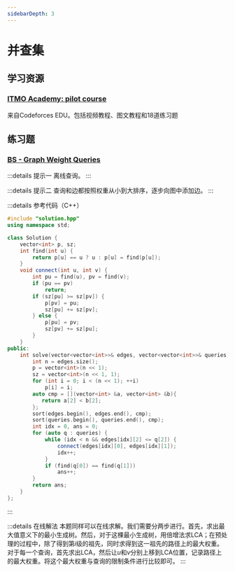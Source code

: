 ```yaml
---
sidebarDepth: 3
---
```


# 并查集

## 学习资源

### [ITMO Academy: pilot course](https://codeforces.com/edu/course/2/lesson/7)

来自Codeforces EDU。包括视频教程、图文教程和18道练习题

## 练习题

### [BS - Graph Weight Queries](https://binarysearch.io/problems/Graph-Weight-Queries)

:::details 提示一
离线查询。
:::

:::details 提示二
查询和边都按照权重从小到大排序，逐步向图中添加边。
:::

:::details 参考代码（C++）

```cpp
#include "solution.hpp"
using namespace std;

class Solution {
    vector<int> p, sz;
    int find(int u) {
        return p[u] == u ? u : p[u] = find(p[u]);
    }
    void connect(int u, int v) {
        int pu = find(u), pv = find(v);
        if (pu == pv)
            return;
        if (sz[pu] >= sz[pv]) {
            p[pv] = pu;
            sz[pu] += sz[pv];
        } else {
            p[pu] = pv;
            sz[pv] += sz[pu];
        }
    }
public:
    int solve(vector<vector<int>>& edges, vector<vector<int>>& queries) {
        int n = edges.size();
        p = vector<int>(n << 1);
        sz = vector<int>(n << 1, 1);
        for (int i = 0; i < (n << 1); ++i)
            p[i] = i;
        auto cmp = [](vector<int> &a, vector<int> &b){
           return a[2] < b[2];
        };
        sort(edges.begin(), edges.end(), cmp);
        sort(queries.begin(), queries.end(), cmp);
        int idx = 0, ans = 0;
        for (auto q : queries) {
            while (idx < n && edges[idx][2] <= q[2]) {
                connect(edges[idx][0], edges[idx][1]);
                idx++;
            }
            if (find(q[0]) == find(q[1]))
                ans++;
        }
        return ans;
    }
};
```

:::

:::details 在线解法
本题同样可以在线求解。我们需要分两步进行。首先，求出最大值意义下的最小生成树。然后，对于这棵最小生成树，用倍增法求LCA；在预处理的过程中，除了得到第$i$级的祖先，同时求得到这一祖先的路径上的最大权重。对于每一个查询，首先求出LCA，然后让$u$和$v$分别上移到LCA位置，记录路径上的最大权重。将这个最大权重与查询的限制条件进行比较即可。
:::
